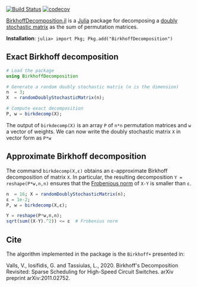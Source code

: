 [![Build Status](https://travis-ci.com/vvalls/BirkhoffDecomposition.jl.svg?token=wfxaqfDxVdXnz8s4hjc3&branch=master)](https://travis-ci.com/vvalls/BirkhoffDecomposition.jl)
[![codecov](https://codecov.io/gh/vvalls/BirkhoffDecomposition.jl/branch/master/graph/badge.svg?token=L3R6JM6Q65)](https://codecov.io/gh/vvalls/BirkhoffDecomposition.jl)

[BirkhoffDecomposition.jl](https://github.com/vvalls/BirkhoffDecomposition.jl) is a [Julia](https://julialang.org) package for decomposing a [doubly stochastic matrix](https://en.wikipedia.org/wiki/Doubly_stochastic_matrix) as the sum of permutation matrices. 

**Installation**: `julia> import Pkg; Pkg.add("BirkhoffDecomposition")`


## Exact Birkhoff decomposition

```julia
# Load the package
using BirkhoffDecomposition

# Generate a random doubly stochastic matrix (n is the dimension)
n  = 3;             
X  = randomDoublyStochasticMatrix(n);

# Compute exact decomposition
P, w = birkdecomp(X);
```
The output of ``birkdecomp(X)`` is an array ``P`` of ``n*n`` permutation matrices and ``w`` a vector of weights. We can now write the doubly stochastic matrix ``X`` in vector form as ``P*w``

##  Approximate Birkhoff decomposition

The command ``birkdecomp(X,ε)`` obtains an ε-approximate Birkhoff decomposition of matrix ``X``. In particular, the resulting decomposition ``Y = reshape(P*w,n,n)`` ensures that the [Frobenious norm](https://en.wikipedia.org/wiki/Matrix_norm#Frobenius_norm) of ``X-Y`` is smaller than ``ε``. 

```julia
n  = 16; X = randomDoublyStochasticMatrix(n);
ε = 1e-2;
P, w = birkdecomp(X,ε);

Y = reshape(P*w,n,n);
sqrt(sum((X-Y).^2)) <= ε  # Frobenius norm
```
## Cite
The algorithm implemented in the package is the ```Birkhoff+``` presented in:

Valls, V., Iosifidis, G. and Tassiulas, L., 2020. 
Birkhoff's Decomposition Revisited: Sparse Scheduling for High-Speed Circuit Switches. 
arXiv preprint arXiv:2011.02752.

